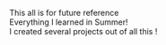 This all is for future reference <br>
Everything I learned in Summer!  <br>
I created several projects out of all this ! 
